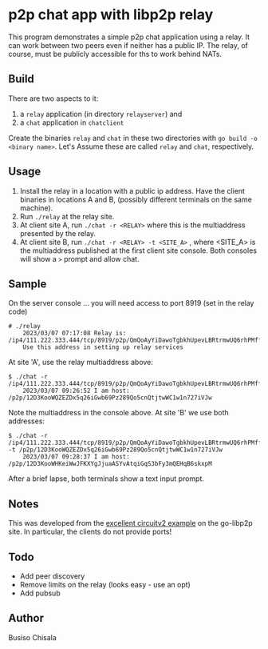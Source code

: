 # p2p chat app with libp2p relay

This program demonstrates a simple p2p chat application using a relay. It can work between two peers even if neither has a public IP. The relay, of course, must be publicly accessible for ths to work behind NATs.

## Build
There are two aspects to it: 
1. a `relay` application (in directory `relayserver`) and
2. a `chat` application in `chatclient`

Create the binaries `relay` and `chat` in these two directories with `go build -o <binary name>`. Let's Assume these are called `relay` and `chat`, respectively. 

## Usage  
1. Install the relay in a location with a public ip address.  Have the client binaries in locations A and B, (possibly different terminals on the same machine). 
2. Run `./relay` at the relay site.
3. At client site A, run `./chat -r <RELAY>` where this is the multiaddress presented by the relay.
4. At client site B, run  `./chat -r <RELAY> -t <SITE_A>` ,  where <SITE_A> is the multiaddress published at the first client site console. Both consoles will show a `>` prompt and allow chat.
   
## Sample 
On the server console ... you will need access to port 8919 (set in the relay code)
```
# ./relay
	2023/03/07 07:17:08 Relay is: /ip4/111.222.333.444/tcp/8919/p2p/QmQoAyYiDawoTgbkhUpevLBRtrmwUQ6rhPMffhKKnxGX7K
	Use this address in setting up relay services
```
At site 'A', use the relay multiaddress above:
```
$ ./chat -r /ip4/111.222.333.444/tcp/8919/p2p/QmQoAyYiDawoTgbkhUpevLBRtrmwUQ6rhPMffhKKnxGX7K
	2023/03/07 09:26:52 I am host: /p2p/12D3KooWQZEZDx5q26iGwb69Pz289Qo5cnQtjtwWC1w1n727iVJw
```
Note the multiaddress in the console above. At site 'B' we use both addresses:
```
$ ./chat -r /ip4/111.222.333.444/tcp/8919/p2p/QmQoAyYiDawoTgbkhUpevLBRtrmwUQ6rhPMffhKKnxGX7K  -t /p2p/12D3KooWQZEZDx5q26iGwb69Pz289Qo5cnQtjtwWC1w1n727iVJw
	2023/03/07 09:28:37 I am host: /p2p/12D3KooWHKeiWwJFKXYgJjuaASYvAtqiGqS3bFy3mQEHqB6skxpM	
```
After a brief lapse, both terminals show a text input prompt.
## Notes

This was developed from the [excellent circuitv2 example](https://github.com/libp2p/go-libp2p/tree/master/examples/relay) on the go-libp2p site. In particular, the clients do not provide ports! 

## Todo
* Add peer discovery
* Remove limits on the relay (looks easy - use an opt) 
* Add pubsub

## Author
Busiso Chisala



